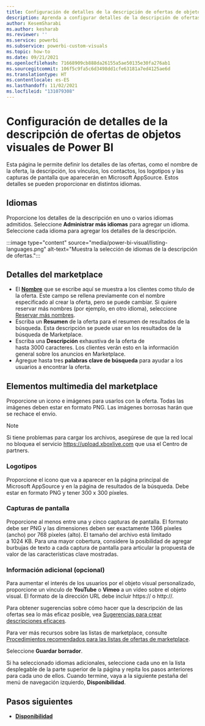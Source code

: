 ```yaml
---
title: Configuración de detalles de la descripción de ofertas de objetos visuales de Power BI en el Centro de partners para Microsoft AppSource
description: Aprenda a configurar detalles de la descripción de ofertas de objetos visuales de Power BI en el Centro de partners para Microsoft AppSource.
author: KesemSharabi
ms.author: kesharab
ms.reviewer: ''
ms.service: powerbi
ms.subservice: powerbi-custom-visuals
ms.topic: how-to
ms.date: 09/21/2021
ms.openlocfilehash: 71668909cb888da26155a5ae50135e30fa276ab1
ms.sourcegitcommit: 106f5c9fa5c6d3498dd1cfe63181a7ed4125ae6d
ms.translationtype: HT
ms.contentlocale: es-ES
ms.lasthandoff: 11/02/2021
ms.locfileid: "131079308"
---
```

# <a name="configure-power-bi-visual-offer-listing-details"></a>Configuración de detalles de la descripción de ofertas de objetos visuales de Power BI

Esta página le permite definir los detalles de las ofertas, como el nombre de la oferta, la descripción, los vínculos, los contactos, los logotipos y las capturas de pantalla que aparecerán en Microsoft AppSource. Estos detalles se pueden proporcionar en distintos idiomas.

## <a name="languages"></a>Idiomas

Proporcione los detalles de la descripción en uno o varios idiomas admitidos. Seleccione **Administrar más idiomas** para agregar un idioma. Seleccione cada idioma para agregar los detalles de la descripción.

:::image type="content" source="media/power-bi-visual/listing-languages.png" alt-text="Muestra la selección de idiomas de la descripción de ofertas.":::

## <a name="marketplace-details"></a>Detalles del marketplace

- El **[Nombre](/office/dev/store/reserve-solution-name)** que se escribe aquí se muestra a los clientes como título de la oferta. Este campo se rellena previamente con el nombre especificado al crear la oferta, pero se puede cambiar. Si quiere reservar más nombres (por ejemplo, en otro idioma), seleccione [Reservar más nombres](power-bi-visual-manage-names.md).
- Escriba un **Resumen** de la oferta para el resumen de resultados de la búsqueda. Esta descripción se puede usar en los resultados de la búsqueda de Marketplace.
- Escriba una **Descripción** exhaustiva de la oferta de hasta 3000 caracteres. Los clientes verán esto en la información general sobre los anuncios en Marketplace.
- Agregue hasta tres **palabras clave de búsqueda** para ayudar a los usuarios a encontrar la oferta.

## <a name="marketplace-media"></a>Elementos multimedia del marketplace

Proporcione un icono e imágenes para usarlos con la oferta. Todas las imágenes deben estar en formato PNG. Las imágenes borrosas harán que se rechace el envío.

>[!NOTE]
>Si tiene problemas para cargar los archivos, asegúrese de que la red local no bloquea el servicio https://upload.xboxlive.com que usa el Centro de partners.

### <a name="logos"></a>Logotipos

Proporcione el icono que va a aparecer en la página principal de Microsoft AppSource y en la página de resultados de la búsqueda. Debe estar en formato PNG y tener 300 x 300 píxeles.

### <a name="screenshots"></a>Capturas de pantalla

Proporcione al menos entre una y cinco capturas de pantalla. El formato debe ser PNG y las dimensiones deben ser exactamente 1366 píxeles (ancho) por 768 píxeles (alto). El tamaño del archivo está limitado a 1024 KB. Para una mayor cobertura, considere la posibilidad de agregar burbujas de texto a cada captura de pantalla para articular la propuesta de valor de las características clave mostradas.

### <a name="additional-information-optional"></a>Información adicional (opcional)

Para aumentar el interés de los usuarios por el objeto visual personalizado, proporcione un vínculo de **YouTube** o **Vimeo** a un vídeo sobre el objeto visual. El formato de la dirección URL debe incluir https:// o http://.

Para obtener sugerencias sobre cómo hacer que la descripción de las ofertas sea lo más eficaz posible, vea [Sugerencias para crear descripciones eficaces]().

Para ver más recursos sobre las listas de marketplace, consulte [Procedimientos recomendados para las listas de ofertas de marketplace](gtm-offer-listing-best-practices.md).

Seleccione **Guardar borrador**.

Si ha seleccionado idiomas adicionales, seleccione cada uno en la lista desplegable de la parte superior de la página y repita los pasos anteriores para cada uno de ellos. Cuando termine, vaya a la siguiente pestaña del menú de navegación izquierdo, **Disponibilidad**.

## <a name="next-steps"></a>Pasos siguientes

- [**Disponibilidad**](power-bi-visual-availability.md)